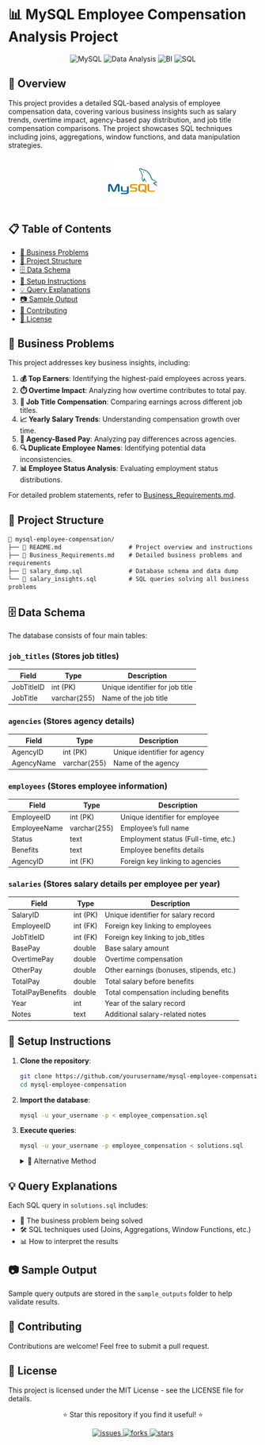 # 📊 MySQL Employee Compensation Analysis Project

<div align="center">
  <img src="https://img.shields.io/badge/MySQL-4479A1?style=for-the-badge&logo=mysql&logoColor=white" alt="MySQL"/>
  <img src="https://img.shields.io/badge/Data%20Analysis-28A745?style=for-the-badge" alt="Data Analysis"/>
  <img src="https://img.shields.io/badge/Business%20Intelligence-0066B1?style=for-the-badge" alt="BI"/>
  <img src="https://img.shields.io/badge/SQL-F29111?style=for-the-badge" alt="SQL"/>
</div>

## 🌟 Overview
This project provides a detailed SQL-based analysis of employee compensation data, covering various business insights such as salary trends, overtime impact, agency-based pay distribution, and job title compensation comparisons. The project showcases SQL techniques including joins, aggregations, window functions, and data manipulation strategies.

<div align="center">
  <img src="https://raw.githubusercontent.com/devicons/devicon/master/icons/mysql/mysql-original-wordmark.svg" alt="mysql" width="100" height="100"/>
</div>

## 📋 Table of Contents
- [🎯 Business Problems](#-business-problems)
- [📁 Project Structure](#-project-structure)
- [🗄️ Data Schema](#️-data-schema)
- [🚀 Setup Instructions](#-setup-instructions)
- [💡 Query Explanations](#-query-explanations)
- [📷 Sample Output](#-sample-output)
- [🤝 Contributing](#-contributing)
- [📜 License](#-license)

## 🎯 Business Problems
This project addresses key business insights, including:

1. **💰 Top Earners**: Identifying the highest-paid employees across years.
2. **⏱️ Overtime Impact**: Analyzing how overtime contributes to total pay.
3. **👔 Job Title Compensation**: Comparing earnings across different job titles.
4. **📈 Yearly Salary Trends**: Understanding compensation growth over time.
5. **🏢 Agency-Based Pay**: Analyzing pay differences across agencies.
6. **🔍 Duplicate Employee Names**: Identifying potential data inconsistencies.
7. **📊 Employee Status Analysis**: Evaluating employment status distributions.

For detailed problem statements, refer to [Business_Requirements.md](Business_Requirements.md).

## 📁 Project Structure
```
📂 mysql-employee-compensation/
├── 📄 README.md                   # Project overview and instructions
├── 📄 Business_Requirements.md    # Detailed business problems and requirements
├── 📄 salary_dump.sql             # Database schema and data dump
└── 📄 salary_insights.sql         # SQL queries solving all business problems
```

## 🗄️ Data Schema
The database consists of four main tables:

### **`job_titles`** (Stores job titles)
| Field       | Type         | Description                   |
|------------|--------------|--------------------------------|
| JobTitleID | int (PK)     | Unique identifier for job title |
| JobTitle   | varchar(255) | Name of the job title         |

### **`agencies`** (Stores agency details)
| Field      | Type         | Description                    |
|-----------|--------------|--------------------------------|
| AgencyID  | int (PK)     | Unique identifier for agency  |
| AgencyName| varchar(255) | Name of the agency            |

### **`employees`** (Stores employee information)
| Field        | Type         | Description                          |
|-------------|--------------|--------------------------------------|
| EmployeeID  | int (PK)     | Unique identifier for employee      |
| EmployeeName| varchar(255) | Employee’s full name                |
| Status      | text         | Employment status (Full-time, etc.) |
| Benefits    | text         | Employee benefits details           |
| AgencyID    | int (FK)     | Foreign key linking to agencies     |

### **`salaries`** (Stores salary details per employee per year)
| Field            | Type   | Description                               |
|----------------|--------|-------------------------------------------|
| SalaryID       | int (PK) | Unique identifier for salary record      |
| EmployeeID     | int (FK) | Foreign key linking to employees        |
| JobTitleID     | int (FK) | Foreign key linking to job_titles       |
| BasePay        | double | Base salary amount                       |
| OvertimePay    | double | Overtime compensation                    |
| OtherPay       | double | Other earnings (bonuses, stipends, etc.)|
| TotalPay       | double | Total salary before benefits            |
| TotalPayBenefits | double | Total compensation including benefits   |
| Year           | int    | Year of the salary record                |
| Notes         | text   | Additional salary-related notes         |

## 🚀 Setup Instructions
1. **Clone the repository**:
   ```bash
   git clone https://github.com/yourusername/mysql-employee-compensation.git
   cd mysql-employee-compensation
   ```

2. **Import the database**:
   ```bash
   mysql -u your_username -p < employee_compensation.sql
   ```

3. **Execute queries**:
   ```bash
   mysql -u your_username -p employee_compensation < solutions.sql
   ```

   <details>
   <summary>📝 Alternative Method</summary>
   Run queries manually using MySQL Workbench or another SQL client.
   </details>

## 💡 Query Explanations
Each SQL query in `solutions.sql` includes:
- 🎯 The business problem being solved
- 🛠️ SQL techniques used (Joins, Aggregations, Window Functions, etc.)
- 📊 How to interpret the results

## 📷 Sample Output
Sample query outputs are stored in the `sample_outputs` folder to help validate results.

## 🤝 Contributing
Contributions are welcome! Feel free to submit a pull request.

## 📜 License
This project is licensed under the MIT License - see the LICENSE file for details.

<div align="center">
  <p>⭐ Star this repository if you find it useful! ⭐</p>
  <a href="https://github.com/yourusername/mysql-employee-compensation/issues">
    <img src="https://img.shields.io/github/issues/yourusername/mysql-employee-compensation?style=for-the-badge" alt="issues"/>
  </a>
  <a href="https://github.com/yourusername/mysql-employee-compensation/network/members">
    <img src="https://img.shields.io/github/forks/yourusername/mysql-employee-compensation?style=for-the-badge" alt="forks"/>
  </a>
  <a href="https://github.com/yourusername/mysql-employee-compensation/stargazers">
    <img src="https://img.shields.io/github/stars/yourusername/mysql-employee-compensation?style=for-the-badge" alt="stars"/>
  </a>
</div>

